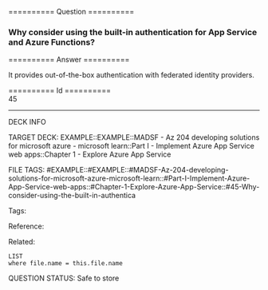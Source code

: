 ========== Question ==========  

### Why consider using the built-in authentication for App Service and Azure Functions?  

========== Answer ==========  

It provides out-of-the-box authentication with federated identity providers.

========== Id ==========  
45

---

DECK INFO

TARGET DECK: EXAMPLE::EXAMPLE::MADSF - Az 204 developing solutions for microsoft azure - microsoft learn::Part I - Implement Azure App Service web apps::Chapter 1 - Explore Azure App Service

FILE TAGS: #EXAMPLE::#EXAMPLE::#MADSF-Az-204-developing-solutions-for-microsoft-azure-microsoft-learn::#Part-I-Implement-Azure-App-Service-web-apps::#Chapter-1-Explore-Azure-App-Service::#45-Why-consider-using-the-built-in-authentica

Tags:

Reference:

Related:

```dataview
LIST
where file.name = this.file.name
```

QUESTION STATUS: Safe to store

